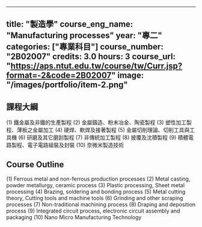 
---
title: "製造學"
course_eng_name: "Manufacturing processes"
year: "專二"
categories: ["專業科目"]
course_number: "2B02007"
credits: 3.0
hours: 3
course_url: "https://aps.ntut.edu.tw/course/tw/Curr.jsp?format=-2&code=2B02007"
image: "/images/portfolio/item-2.png"
---

## 課程大綱

(1)	鐵金屬及非鐵的生產製程
(2)	金屬鑄造、粉末冶金、陶瓷製程
(3)	塑性加工製程、薄板之金屬加工
(4)	硬焊、軟焊及接著製程
(5)	金屬切削理論、切削工具與工具機
(6)	研磨及其它磨刮製程
(7)	非傳統加工製程
(8)	披覆及沈積製程
(9)	積體電路製程、電子電路組裝及封裝
(10)	奈微米製造技術

## Course Outline

(1)	Ferrous metal and non-ferrous production processes
(2)	Metal casting, powder metallurgy, ceramic process
(3)	Plastic processing, Sheet metal processing
(4)	Brazing, soldering and bonding process
(5)	Metal cutting theory, Cutting tools and machine tools
(6)	Grinding and other scraping processes
(7)	Non-traditional machining process
(8)	Draping and deposition process
(9)	Integrated circuit process, electronic circuit assembly and packaging
(10)	Nano Micro Manufacturing Technology
